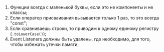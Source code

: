1. Функции всегда с маленькой буквы, если это не компоненты и не классы;
2. Если оператор присваивания вызывается только 1 раз, то это всегда "const";
3. Если сравниваешь строки, то приводим к одному единому регистру (`.toLowerCase()`);
4. Event Listeners должны быть удалены, где необходимо, для того, чтобы избежать утечки памяти; 